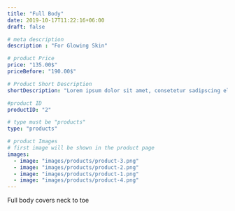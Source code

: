 ```yaml
---
title: "Full Body"
date: 2019-10-17T11:22:16+06:00
draft: false

# meta description
description : "For Glowing Skin"

# product Price
price: "135.00$"
priceBefore: "190.00$"

# Product Short Description
shortDescription: "Lorem ipsum dolor sit amet, consetetur sadipscing elitr, sed diam nonumy eirmod tempor invidunt ut"

#product ID
productID: "2"

# type must be "products"
type: "products"

# product Images
# first image will be shown in the product page
images:
  - image: "images/products/product-3.png"
  - image: "images/products/product-2.png"
  - image: "images/products/product-1.png"
  - image: "images/products/product-4.png"
---
```


Full body covers neck to toe